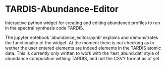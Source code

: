 # TARDIS-Abundance-Editor
Interactive python widget for creating and editing abundance profiles to run in the spectral synthesis code TARDIS.

The jupyter notebook 'abundance_editor.ipynb' explains and demonstrates the functionality of the widget. At the moment there is not checking as to wether the user entered elements are indeed elements in the TARDIS atomic data. This is currently only written to work with the 'test_abund.dat' style of abundance composition withing TARDIS, and not the CSVY format as of yet.

